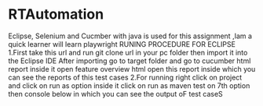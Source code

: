 # RTAutomation

Eclipse, Selenium and Cucmber with java is used for this assignment ,Iam a quick learner will learn playwright
RUNING PROCEDURE FOR ECLIPSE 
1.First take this url and run git clone url in your pc folder then import it into the Eclipse IDE After importing go to target folder and go to cucumber html report inside it open feature overview html open this report inside which you can see the reports of this test cases 
2.For running right click on project and click on run as option inside it click on run as maven test on 7th option then console below in which you can see the output oF test caseS
